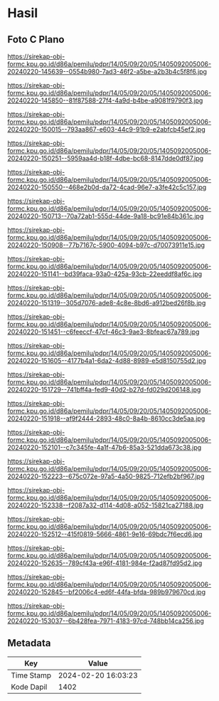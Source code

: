 # Hasil

## Foto C Plano

https://sirekap-obj-formc.kpu.go.id/d86a/pemilu/pdpr/14/05/09/20/05/1405092005006-20240220-145639--0554b980-7ad3-46f2-a5be-a2b3b4c5f8f6.jpg

https://sirekap-obj-formc.kpu.go.id/d86a/pemilu/pdpr/14/05/09/20/05/1405092005006-20240220-145850--81f87588-27f4-4a9d-b4be-a9081f9790f3.jpg

https://sirekap-obj-formc.kpu.go.id/d86a/pemilu/pdpr/14/05/09/20/05/1405092005006-20240220-150015--793aa867-e603-44c9-91b9-e2abfcb45ef2.jpg

https://sirekap-obj-formc.kpu.go.id/d86a/pemilu/pdpr/14/05/09/20/05/1405092005006-20240220-150251--5959aa4d-b18f-4dbe-bc68-8147dde0df87.jpg

https://sirekap-obj-formc.kpu.go.id/d86a/pemilu/pdpr/14/05/09/20/05/1405092005006-20240220-150550--468e2b0d-da72-4cad-96e7-a3fe42c5c157.jpg

https://sirekap-obj-formc.kpu.go.id/d86a/pemilu/pdpr/14/05/09/20/05/1405092005006-20240220-150713--70a72ab1-555d-44de-9a18-bc91e84b361c.jpg

https://sirekap-obj-formc.kpu.go.id/d86a/pemilu/pdpr/14/05/09/20/05/1405092005006-20240220-150908--77b7167c-5900-4094-b97c-d70073911e15.jpg

https://sirekap-obj-formc.kpu.go.id/d86a/pemilu/pdpr/14/05/09/20/05/1405092005006-20240220-151141--bd39faca-93a0-425a-93cb-22eeddf8af6c.jpg

https://sirekap-obj-formc.kpu.go.id/d86a/pemilu/pdpr/14/05/09/20/05/1405092005006-20240220-151319--305d7076-ade8-4c8e-8bd6-a912bed26f8b.jpg

https://sirekap-obj-formc.kpu.go.id/d86a/pemilu/pdpr/14/05/09/20/05/1405092005006-20240220-151451--c6feeccf-47cf-46c3-9ae3-8bfeac67a789.jpg

https://sirekap-obj-formc.kpu.go.id/d86a/pemilu/pdpr/14/05/09/20/05/1405092005006-20240220-151605--4177b4a1-6da2-4d88-8989-e5d8150755d2.jpg

https://sirekap-obj-formc.kpu.go.id/d86a/pemilu/pdpr/14/05/09/20/05/1405092005006-20240220-151729--741bff4a-fed9-40d2-b27d-fd029d206148.jpg

https://sirekap-obj-formc.kpu.go.id/d86a/pemilu/pdpr/14/05/09/20/05/1405092005006-20240220-151918--af9f2444-2893-48c0-8a4b-8610cc3de5aa.jpg

https://sirekap-obj-formc.kpu.go.id/d86a/pemilu/pdpr/14/05/09/20/05/1405092005006-20240220-152101--c7c345fe-4a1f-47b6-85a3-521dda673c38.jpg

https://sirekap-obj-formc.kpu.go.id/d86a/pemilu/pdpr/14/05/09/20/05/1405092005006-20240220-152223--675c072e-97a5-4a50-9825-712efb2bf967.jpg

https://sirekap-obj-formc.kpu.go.id/d86a/pemilu/pdpr/14/05/09/20/05/1405092005006-20240220-152338--f2087a32-d114-4d08-a052-15821ca27188.jpg

https://sirekap-obj-formc.kpu.go.id/d86a/pemilu/pdpr/14/05/09/20/05/1405092005006-20240220-152512--415f0819-5666-4861-9e16-69bdc7f6ecd6.jpg

https://sirekap-obj-formc.kpu.go.id/d86a/pemilu/pdpr/14/05/09/20/05/1405092005006-20240220-152635--789cf43a-e96f-4181-984e-f2ad87fd95d2.jpg

https://sirekap-obj-formc.kpu.go.id/d86a/pemilu/pdpr/14/05/09/20/05/1405092005006-20240220-152845--bf2006c4-ed6f-44fa-bfda-989b979670cd.jpg

https://sirekap-obj-formc.kpu.go.id/d86a/pemilu/pdpr/14/05/09/20/05/1405092005006-20240220-153037--6b428fea-7971-4183-97cd-748bb14ca256.jpg


## Metadata

| Key        | Value               |
| ---------- | ------------------- |
| Time Stamp | 2024-02-20 16:03:23 |
| Kode Dapil | 1402                |



